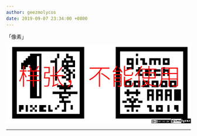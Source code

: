 ```yaml
---
author: geezmolycos
date: 2019-09-07 23:34:00 +0800
---
```


「像素」

![](/assets/images/qq-zone/2019-09-07-pixel.png)

---
